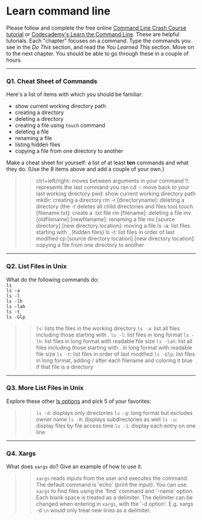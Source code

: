 # Learn command line

Please follow and complete the free online [Command Line Crash Course
tutorial](https://web.archive.org/web/20160708171659/http://cli.learncodethehardway.org/book/) or [Codecademy's Learn the Command Line](https://www.codecademy.com/learn/learn-the-command-line). These are helpful tutorials. Each "chapter" focuses on a command. Type the commands you see in the _Do This_ section, and read the _You Learned This_ section. Move on to the next chapter. You should be able to go through these in a couple of hours.

---

### Q1.  Cheat Sheet of Commands  

Here's a list of items with which you should be familiar:  
* show current working directory path
* creating a directory
* deleting a directory
* creating a file using `touch` command
* deleting a file
* renaming a file
* listing hidden files
* copying a file from one directory to another

Make a cheat sheet for yourself: a list of at least **ten** commands and what they do.  (Use the 8 items above and add a couple of your own.)  

> > ctrl+left/right: moves between arguments in your command
> > !!: represents the last command you ran
> > cd -: move back to your last working directory
> > pwd: show current working directory path
> > mkdir: creating a directory
> > rm -r [directoryname]: deleting a directory (the -r deletes all child directories and files too)
> > touch [filename.txt]: create a .txt file
> > rm [filename]: deleting a file
> > mv [oldfilename] [newfilename]: renaming a file
> > mv [source directory] [new directory location]: moving a file
> > ls -a: list files starting with . (hidden files)
> > ls -t: list files in order of last modified
> > cp [source directory location] [new directory location]: copying a file from one directory to another

---

### Q2.  List Files in Unix   

What do the following commands do:  
`ls`  
`ls -a`  
`ls -l`  
`ls -lh`  
`ls -lah`  
`ls -t`  
`ls -Glp`  

> > `ls`: lists the files in the working directory
> > `ls -a`: list all files including those starting with .
> > `ls -l`: list files in long format
> > `ls -lh`: list files in long format with readable file size
> > `ls -lah`: list all files including those starting with . in long format with readable file size
> > `ls -t`: list files in order of last modified
> > `ls -Glp`: list files in long format, adding / after each filename and coloring it blue if that file is a directory

---

### Q3.  More List Files in Unix  

Explore these other [ls options](http://www.techonthenet.com/unix/basic/ls.php) and pick 5 of your favorites:

> > `ls -d`: displays only directories
> > `ls -g`: long format but excludes owner name
> > `ls -R`: displays subdirectories as well
> > `ls -u`: display files by file access time
> > `ls -1`: display each entry on one line

---

### Q4.  Xargs   

What does `xargs` do? Give an example of how to use it.

> > `xargs` reads inputs from the user and executes the command. The default command is 'echo' (print the input).
> > You can use `xargs` to find files using the 'find' command and '-name' option. Each blank space is treated as a delimiter.
> > The delimiter can be changed when entering in `xargs`, with the '-d option'. E.g. xargs -d `\n` would only treat new lines
> > as a delimiter.
